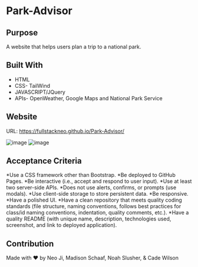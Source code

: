 # Park-Advisor

## Purpose
A website that helps users plan a trip to a national park.

## Built With
* HTML
* CSS- TailWind
* JAVASCRIPT/JQuery
* APIs- OpenWeather, Google Maps and National Park Service

## Website
URL: https://fullstackneo.github.io/Park-Advisor/

![image](https://user-images.githubusercontent.com/97362296/157272049-a525a40e-0508-416f-a558-2ab15c4cc51d.png)
![image](https://user-images.githubusercontent.com/97362296/157272930-68547d4e-35d9-4123-bd81-8da3895aa7ba.png)

## Acceptance Criteria
*Use a CSS framework other than Bootstrap.
*Be deployed to GitHub Pages.
*Be interactive (i.e., accept and respond to user input).
*Use at least two server-side APIs.
*Does not use alerts, confirms, or prompts (use modals).
*Use client-side storage to store persistent data.
*Be responsive.
*Have a polished UI.
*Have a clean repository that meets quality coding standards (file structure, naming conventions, follows best practices for class/id naming conventions, indentation, quality comments, etc.).
*Have a quality README (with unique name, description, technologies used, screenshot, and link to deployed application).

## Contribution
Made with ❤️ by Neo Ji, Madison Schaaf, Noah Slusher, & Cade Wilson


